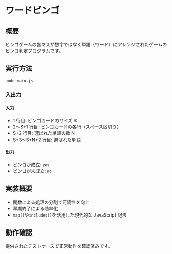 # ワードビンゴ

## 概要

ビンゴゲームの各マスが数字ではなく単語（ワード）にアレンジされたゲームのビンゴ判定プログラムです。

## 実行方法

```bash
node main.js
```

### 入出力

#### 入力

- 1 行目: ビンゴカードのサイズ S
- 2〜S+1 行目: ビンゴカードの各行（スペース区切り）
- S+2 行目: 選ばれた単語の数 N
- S+3〜S+N+2 行目: 選ばれた単語

#### 出力

- ビンゴが成立: `yes`
- ビンゴが未成立: `no`

## 実装概要

- 関数による処理の分割で可読性を向上
- 早期終了による効率化
- `map()`や`includes()`を活用した現代的な JavaScript 記法

## 動作確認

提供されたテストケースで正常動作を確認済みです。
